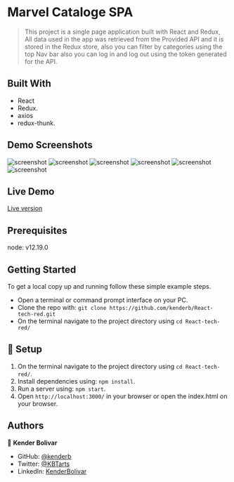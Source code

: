 # Marvel Cataloge SPA

> This project is a single page application built with React and Redux, All data used in the app was retrieved from the 
> Provided API and it is stored in the Redux store, also you can filter by categories using the top Nav bar also you can 
> log in and log out using the token generated for the API.
## Built With

- React
- Redux.
- axios
- redux-thunk.

## Demo Screenshots

![screenshot](Capture_01.JPG)
![screenshot](Capture_02.JPG)
![screenshot](Capture_03.JPG)
![screenshot](Capture_04.JPG)
![screenshot](Capture_05.JPG)
![screenshot](Capture_06.JPG)

## Live Demo

[Live version](https://happy-jepsen-5a5f2b.netlify.app)

## Prerequisites

node: v12.19.0
## Getting Started
To get a local copy up and running follow these simple example steps.

- Open a terminal or command prompt interface on your PC.
- Clone the repo with: `git clone https://github.com/kenderb/React-tech-red.git`
- On the terminal navigate to the project directory using `cd React-tech-red/`

## 📝 Setup

1. On the terminal navigate to the project directory using `cd React-tech-red/`.
2. Install dependencies using: `npm install`.
2. Run a server using: `npm start`.
3. Open `http://localhost:3000/` in your browser or open the index.html on your browser.


## Authors

👤 **Kender Bolivar**

- GitHub: [@kenderb](https://github.com/ken)
- Twitter: [@KBTarts](https://twitter.com/KBTarts )
- LinkedIn: [KenderBolivar](https://www.linkedin.com/in/kender-bolivar-1736086b/ )


